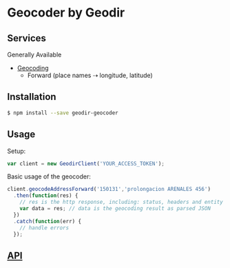 # Geocoder by Geodir


## Services

Generally Available

* [Geocoding](http://www.geodir.co)
  * Forward (place names ⇢  longitude, latitude)
  
## Installation

```sh
$ npm install --save geodir-geocoder
```

## Usage

Setup:

```js
var client = new GeodirClient('YOUR_ACCESS_TOKEN');
```

Basic usage of the geocoder:

```js
client.geocodeAddressForward('150131','prolongacion ARENALES 456')
  .then(function(res) {
    // res is the http response, including: status, headers and entity properties
    var data = res; // data is the geocoding result as parsed JSON
  })
  .catch(function(err) {
    // handle errors
  });
```
## [API](API.md)
